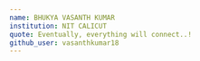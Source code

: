 ```yaml
---
name: BHUKYA VASANTH KUMAR
institution: NIT CALICUT
quote: Eventually, everything will connect..!
github_user: vasanthkumar18
---
```

